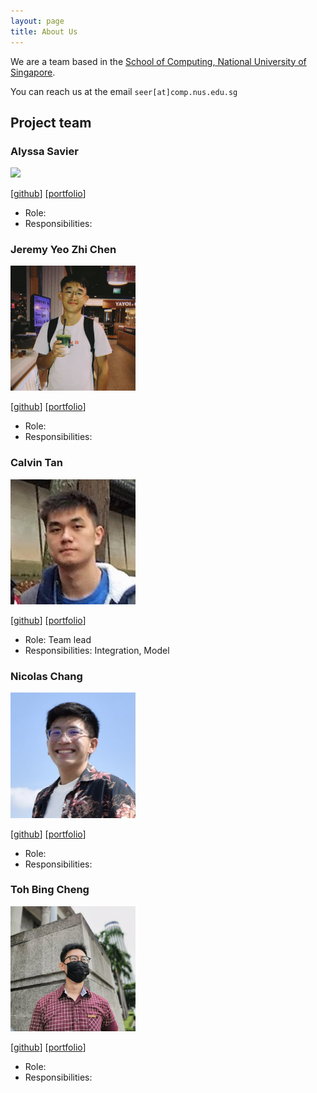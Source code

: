 ```yaml
---
layout: page
title: About Us
---
```


We are a team based in the [School of Computing, National University of Singapore](http://www.comp.nus.edu.sg).

You can reach us at the email `seer[at]comp.nus.edu.sg`

## Project team

### Alyssa Savier

<img src="images/alyssa-savier.png" width="200px">

[[github](https://github.com/alyssa-savier)]
[[portfolio](team/alyssa-savier.md)]

* Role:
* Responsibilities:

### Jeremy Yeo Zhi Chen

<img src="images/rgbpokka.png" width="200px">

[[github](https://github.com/rgbpokka)]
[[portfolio](team/rgbpokka.md)]

* Role:
* Responsibilities:

### Calvin Tan

<img src="images/calvintanwj.png" width="200px">

[[github](https://github.com/calvintanwj)]
[[portfolio](team/calvintanwj.md)]

* Role: Team lead
* Responsibilities: Integration, Model 

### Nicolas Chang

<img src="images/nicolascwy.png" width="200px">

[[github](https://github.com/NicolasCwy)]
[[portfolio](team/nicolascwy.md)]

* Role:
* Responsibilities:

### Toh Bing Cheng

<img src="images/bingcheng45.png" width="200px">

[[github](http://github.com/bingcheng45)]
[[portfolio](team/bingcheng45.md)]

* Role:
* Responsibilities:


